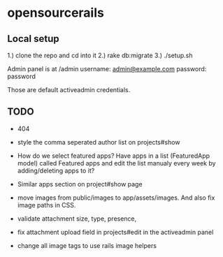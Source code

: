 opensourcerails
================

Local setup
------------

1.) clone the repo and cd into it
2.) rake db:migrate
3.) ./setup.sh

Admin panel is at /admin
username: admin@example.com
password: password

Those are default activeadmin credentials.

TODO
-----

* 404

* style the comma seperated author list on projects#show

* How do we select featured apps?
Have apps in a list (FeaturedApp model) called Featured apps and edit the list manualy every week by adding/deleting apps to it?

* Similar apps section on project#show page

* move images from public/images to app/assets/images. And also fix image paths in CSS.
* validate attachment size, type, presence,
* fix attachment upload field in projects#edit in the activeadmin panel
* change all image tags to use rails image helpers

